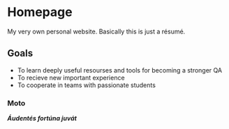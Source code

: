 # Homepage
My very own personal website. Basically this is just a résumé.
## Goals
* To learn deeply useful resourses and tools for becoming a stronger QA 
* To recieve new important experience 
* To cooperate in teams with passionate students 
### Moto 
**_Áudentés fortúna juvát_**
